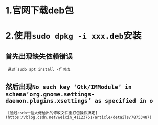 # 1.官网下载deb包
 
# 2.使用`sudo dpkg -i xxx.deb`安装
  ## 首先出现缺失依赖错误
     通过`sudo apt install -f`修复
  ## 然后出现`No such key ‘Gtk/IMModule’ in schema‘org.gnome.settings-daemon.plugins.xsettings’ as specified in o`
     [通过csdn一位大佬给出的修改文件重打包操作搞定](https://blog.csdn.net/weixin_41123761/article/details/78753487)
